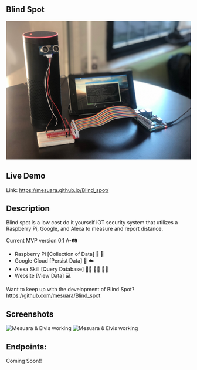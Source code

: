 ## Blind Spot
<!-- test on line #3 -->
![Blind](Images/IMG-2394.JPG)

## Live Demo
Link: https://mesuara.github.io/Blind_spot/

## Description
Blind spot is a low cost do it yourself iOT security system that utilizes a Raspberry Pi, Google, and Alexa to measure and report distance.

Current MVP version 0.1 A-🛤️ </br>
- Raspberry Pi [Collection of Data] 🍇 🥧 </br>
- Google Cloud [Persist Data] 🍭 ☁️ </br>
- Alexa Skill [Query Database] 👾👾 👧🏻 👾👾 </br>
- Website [View Data] 💻 </br>

Want to keep up with the development of Blind Spot?  https://github.com/mesuara/Blind_spot

## Screenshots
![Mesuara & Elvis working](IMG-2397.JPG)
![Mesuara & Elvis working](IMG-2400.JPG)

## Endpoints:

Coming Soon!!

<!-- #### `coach`

- [x] router.get('/')
- [x] router.get('/:id')

- [x] router.post('/')

- [x] router.post('/login')

- [x] router.put('/:id') -->
